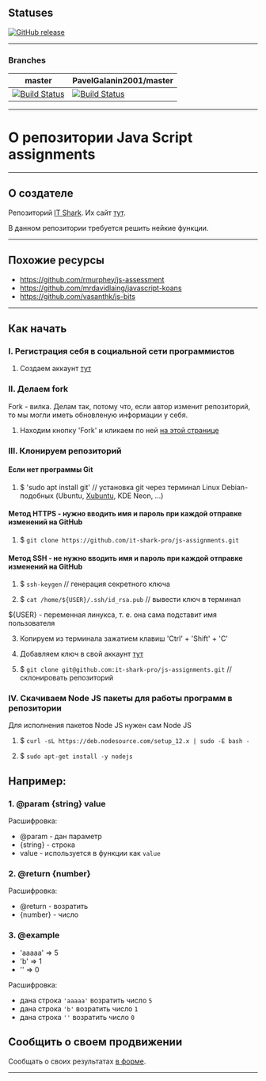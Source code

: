 ## Statuses

[![GitHub release](https://img.shields.io/github/release/PavelGalanin2001/js-assignments.svg)](https://github.com/PavelGalanin2001/js-assignments/releases/latest)

---

### Branches

master | PavelGalanin2001/master
--- | --- 
[![Build Status](https://travis-ci.org/PavelGalanin2001/js-assignments.svg?branch=PavelGalanin2001/master)](https://travis-ci.org/PavelGalanin2001/js-assignments)|[![Build Status](https://travis-ci.org/PavelGalanin2001/js-assignments.svg?branch=PavelGalanin2001/master)](https://travis-ci.org/PavelGalanin2001/js-assignments)

---

# О репозитории Java Script assignments

---

## О создателе

Репозиторий [IT Shark](https://github.com/it-shark-pro/js-assignments). Их сайт [тут](https://it-shark.pro/).

В данном репозитории  требуется решить нейкие функции.

---

## Похожие ресурсы

- https://github.com/rmurphey/js-assessment
- https://github.com/mrdavidlaing/javascript-koans
- https://github.com/vasanthk/js-bits

---

## Как начать

### I. Регистрация себя в социальной сети программистов

1. Создаем аккаунт [тут](https://github.com/)

### II. Делаем fork

Fork - вилка. Делам так, потому что, если автор изменит репозиторий, то мы могли иметь обновленую информации у себя.

1. Находим кнопку 'Fork' и кликаем по ней [на этой странице](https://github.com/it-shark-pro/js-assignments)

### III. Клонируем репозиторий 

#### Если нет программы Git

1. $ 'sudo apt install git' // установка git через терминал Linux Debian-подобных (Ubuntu, [Xubuntu](https://xubuntu.org/download), KDE Neon, ...)

#### Метод HTTPS - нужно вводить имя и пароль при каждой отправке изменений на GitHub

1. $ `git clone https://github.com/it-shark-pro/js-assignments.git`

#### Метод SSH - не нужно вводить имя и пароль при каждой отправке изменений на GitHub

1. $ `ssh-keygen` // генерация секретного ключа

2. $ `cat /home/${USER}/.ssh/id_rsa.pub` // вывести ключ в терминал

${USER} - переменная линукса, т. е. она сама подставит имя пользователя

3. Копируем из терминала зажатием клавиш 'Ctrl' + 'Shift' + 'C'

4. Добавляем ключ в свой аккаунт [тут](https://github.com/settings/keys)

5. $ `git clone git@github.com:it-shark-pro/js-assignments.git` // склонировать репозиторий

### IV. Скачиваем Node JS пакеты для работы программ в репозитории

Для исполнения пакетов Node JS нужен сам Node JS

1. $ `curl -sL https://deb.nodesource.com/setup_12.x | sudo -E bash -`

2. $ `sudo apt-get install -y nodejs`


## Например:

### 1. @param {string} value

Расшифровка:
- @param - дан параметр
- {string} - строка
- value - используется в функции как `value`



### 2. @return {number}

Расшифровка:
- @return - возратить
- {number} - число

### 3. @example
 *   'aaaaa' => 5
 *   'b'     => 1
 *   ''      => 0
 
 Расшифровка:
 - дана строка `'aaaaa'` возратить число `5`
 - дана строка `'b'` возратить число `1`
 - дана строка `''` возратить число `0`
 
## Сообщить о своем продвижении

Сообщать о своих результатах [в форме](https://goo.gl/forms/AhDP2YQQ7SziByeU2).

---

